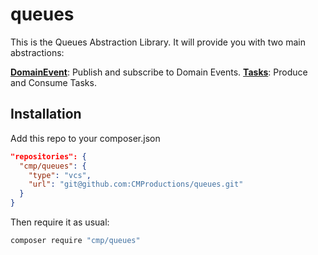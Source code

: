 # queues

This is the Queues Abstraction Library. It will provide you with two main abstractions:

**[DomainEvent][1]**: Publish and subscribe to Domain Events.
**[Tasks][2]**: Produce and Consume Tasks.

[1]: doc/DomainEvents.md
[2]: doc/Tasks.md

## Installation

Add this repo to your composer.json 

````json
"repositories": {
  "cmp/queues": {
    "type": "vcs",
    "url": "git@github.com:CMProductions/queues.git"
  }
}
````

Then require it as usual:

``` bash
composer require "cmp/queues"
```


